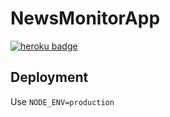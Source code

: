 # NewsMonitorApp

<a href="https://news-monitor-app.herokuapp.com" target="_blank"><img src="https://heroku-badge.herokuapp.com/?app=news-monitor-app" alt="heroku badge" /></a>

## Deployment

Use `NODE_ENV=production`
